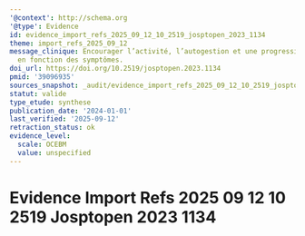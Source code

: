 ```yaml
---
'@context': http://schema.org
'@type': Evidence
id: evidence_import_refs_2025_09_12_10_2519_josptopen_2023_1134
theme: import_refs_2025_09_12
message_clinique: Encourager l’activité, l’autogestion et une progression graduée
  en fonction des symptômes.
doi_url: https://doi.org/10.2519/josptopen.2023.1134
pmid: '39096935'
sources_snapshot: _audit/evidence_import_refs_2025_09_12_10_2519_josptopen_2023_1134.json
statut: valide
type_etude: synthese
publication_date: '2024-01-01'
last_verified: '2025-09-12'
retraction_status: ok
evidence_level:
  scale: OCEBM
  value: unspecified
---
```

# Evidence Import Refs 2025 09 12 10 2519 Josptopen 2023 1134

